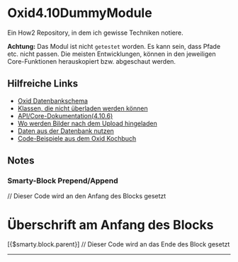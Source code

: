 # Oxid4.10DummyModule

Ein How2 Repository, in dem ich gewisse Techniken notiere. 

**Achtung:** Das Modul ist nicht `getestet` worden. Es kann sein, dass Pfade etc. nicht passen. Die meisten Entwicklungen, können in den jeweiligen Core-Funktionen herauskopiert bzw. abgeschaut werden.

## Hilfreiche Links

- [Oxid Datenbankschema](https://github.com/OXID-eSales/oxideshop_ce/blob/master/source/Setup/Sql/database_schema.sql)
- [Klassen, die nicht überladen werden können](https://oxidforge.org/en/list-of-not-overloadable-classes.html)
- [API/Core-Dokumentation(4.10.6)](https://docs.oxid-esales.com/sourcecodedocumentation/4.10.6/)
- [Wo werden Bilder nach dem Upload hingeladen](https://docs.oxid-esales.com/sourcecodedocumentation/4.10.6/oxutilsfile_8php_source.html#l00006)
- [Daten aus der Datenbank nutzen](https://oxidforge.org/de/datenbankdesign-kennen-lernen.html)
- [Code-Beispiele aus dem Oxid Kochbuch](https://github.com/OXIDCookbook/Cookbook_GER1)

## Notes

### Smarty-Block Prepend/Append

  // Dieser Code wird an den Anfang des Blocks gesetzt
  <h1>Überschrift am Anfang des Blocks</h1>
  [{$smarty.block.parent}]
  // Dieser Code wird an das Ende des Block gesetzt
  <hr>
